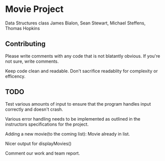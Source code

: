 # Movie Project
Data Structures class
James Bialon, Sean Stewart, Michael Steffens, Thomas Hopkins

## Contributing
Please write comments with any code that is not blatantly obvious. If you're not sure, write comments.

Keep code clean and readable. Don't sacrifice readablity for complexity or efficency.

## TODO

Test various amounts of input to ensure that the program handles input correctly and doesn't crash.

Various error handling needs to be implemented as outlined in the instructors specifications for the project.

Adding a new movie(to the coming list):
Movie already in list.

Nicer output for displayMovies()

Comment our work and team report.
